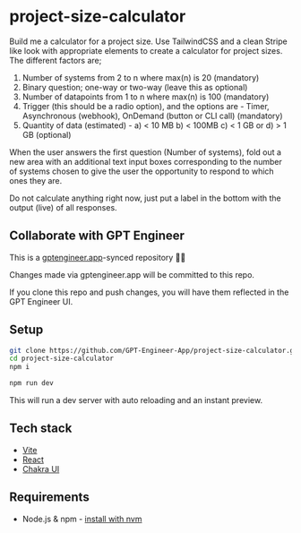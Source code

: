 # project-size-calculator

Build me a calculator for a project size. Use TailwindCSS and a clean Stripe like look with appropriate elements to create a calculator for project sizes. The different factors are;

1. Number of systems from 2 to n where max(n) is 20 (mandatory)
2. Binary question; one-way or two-way (leave this as optional)
3. Number of datapoints from 1 to n where max(n) is 100 (mandatory)
4. Trigger (this should be a radio option), and the options are - Timer, Asynchronous (webhook), OnDemand (button or CLI call) (mandatory)
5. Quantity of data (estimated) - a) < 10 MB b) < 100MB c) < 1 GB or d) > 1 GB (optional)

When the user answers the first question (Number of systems), fold out a new area with an additional text input boxes corresponding to the number of systems chosen to give the user the opportunity to respond to which ones they are.

Do not calculate anything right now, just put a label in the bottom with the output (live) of all responses.


## Collaborate with GPT Engineer

This is a [gptengineer.app](https://gptengineer.app)-synced repository 🌟🤖

Changes made via gptengineer.app will be committed to this repo.

If you clone this repo and push changes, you will have them reflected in the GPT Engineer UI.

## Setup

```sh
git clone https://github.com/GPT-Engineer-App/project-size-calculator.git
cd project-size-calculator
npm i
```

```sh
npm run dev
```

This will run a dev server with auto reloading and an instant preview.

## Tech stack

- [Vite](https://vitejs.dev/)
- [React](https://react.dev/)
- [Chakra UI](https://chakra-ui.com/)

## Requirements

- Node.js & npm - [install with nvm](https://github.com/nvm-sh/nvm#installing-and-updating)
